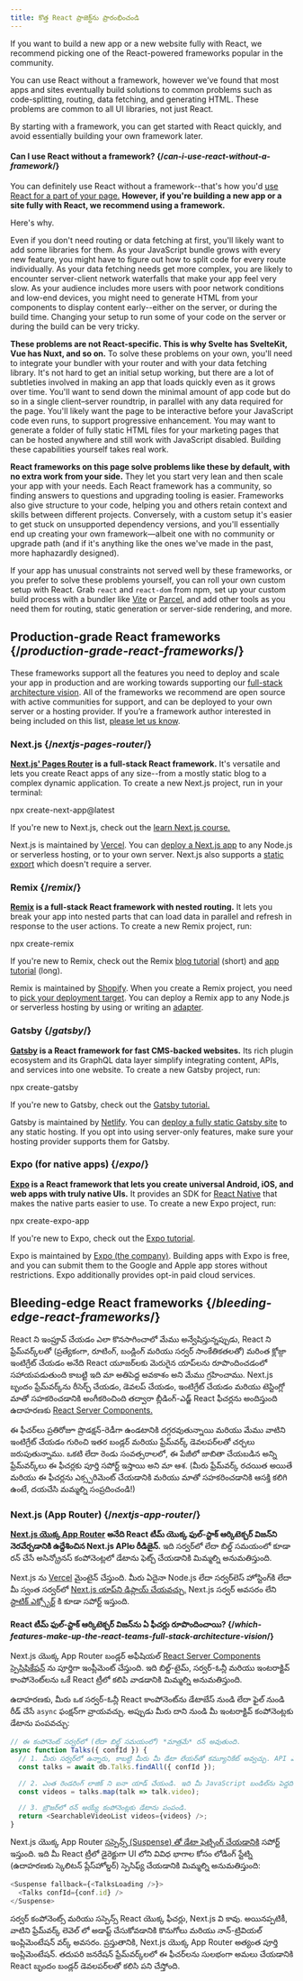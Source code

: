 ```yaml
---
title: కొత్త React ప్రాజెక్ట్‌ను ప్రారంభించండి
---
```


<Intro>

If you want to build a new app or a new website fully with React, we recommend picking one of the React-powered frameworks popular in the community.

</Intro>


You can use React without a framework, however we’ve found that most apps and sites eventually build solutions to common problems such as code-splitting, routing, data fetching, and generating HTML. These problems are common to all UI libraries, not just React.

By starting with a framework, you can get started with React quickly, and avoid essentially building your own framework later.

<DeepDive>

#### Can I use React without a framework? {/*can-i-use-react-without-a-framework*/}

You can definitely use React without a framework--that's how you'd [use React for a part of your page.](/learn/add-react-to-an-existing-project#using-react-for-a-part-of-your-existing-page) **However, if you're building a new app or a site fully with React, we recommend using a framework.**

Here's why.

Even if you don't need routing or data fetching at first, you'll likely want to add some libraries for them. As your JavaScript bundle grows with every new feature, you might have to figure out how to split code for every route individually. As your data fetching needs get more complex, you are likely to encounter server-client network waterfalls that make your app feel very slow. As your audience includes more users with poor network conditions and low-end devices, you might need to generate HTML from your components to display content early--either on the server, or during the build time. Changing your setup to run some of your code on the server or during the build can be very tricky.

**These problems are not React-specific. This is why Svelte has SvelteKit, Vue has Nuxt, and so on.** To solve these problems on your own, you'll need to integrate your bundler with your router and with your data fetching library. It's not hard to get an initial setup working, but there are a lot of subtleties involved in making an app that loads quickly even as it grows over time. You'll want to send down the minimal amount of app code but do so in a single client–server roundtrip, in parallel with any data required for the page. You'll likely want the page to be interactive before your JavaScript code even runs, to support progressive enhancement. You may want to generate a folder of fully static HTML files for your marketing pages that can be hosted anywhere and still work with JavaScript disabled. Building these capabilities yourself takes real work.

**React frameworks on this page solve problems like these by default, with no extra work from your side.** They let you start very lean and then scale your app with your needs. Each React framework has a community, so finding answers to questions and upgrading tooling is easier. Frameworks also give structure to your code, helping you and others retain context and skills between different projects. Conversely, with a custom setup it's easier to get stuck on unsupported dependency versions, and you'll essentially end up creating your own framework—albeit one with no community or upgrade path (and if it's anything like the ones we've made in the past, more haphazardly designed).

If your app has unusual constraints not served well by these frameworks, or you prefer to solve these problems yourself, you can roll your own custom setup with React. Grab `react` and `react-dom` from npm, set up your custom build process with a bundler like [Vite](https://vitejs.dev/) or [Parcel](https://parceljs.org/), and add other tools as you need them for routing, static generation or server-side rendering, and more.

</DeepDive>

## Production-grade React frameworks {/*production-grade-react-frameworks*/}

These frameworks support all the features you need to deploy and scale your app in production and are working towards supporting our [full-stack architecture vision](#which-features-make-up-the-react-teams-full-stack-architecture-vision). All of the frameworks we recommend are open source with active communities for support, and can be deployed to your own server or a hosting provider. If you’re a framework author interested in being included on this list, [please let us know](https://github.com/reactjs/react.dev/issues/new?assignees=&labels=type%3A+framework&projects=&template=3-framework.yml&title=%5BFramework%5D%3A+).

### Next.js {/*nextjs-pages-router*/}

**[Next.js' Pages Router](https://nextjs.org/) is a full-stack React framework.** It's versatile and lets you create React apps of any size--from a mostly static blog to a complex dynamic application. To create a new Next.js project, run in your terminal:

<TerminalBlock>
npx create-next-app@latest
</TerminalBlock>

If you're new to Next.js, check out the [learn Next.js course.](https://nextjs.org/learn)

Next.js is maintained by [Vercel](https://vercel.com/). You can [deploy a Next.js app](https://nextjs.org/docs/app/building-your-application/deploying) to any Node.js or serverless hosting, or to your own server. Next.js also supports a [static export](https://nextjs.org/docs/pages/building-your-application/deploying/static-exports) which doesn't require a server.

### Remix {/*remix*/}

**[Remix](https://remix.run/) is a full-stack React framework with nested routing.** It lets you break your app into nested parts that can load data in parallel and refresh in response to the user actions. To create a new Remix project, run:

<TerminalBlock>
npx create-remix
</TerminalBlock>

If you're new to Remix, check out the Remix [blog tutorial](https://remix.run/docs/en/main/tutorials/blog) (short) and [app tutorial](https://remix.run/docs/en/main/tutorials/jokes) (long).

Remix is maintained by [Shopify](https://www.shopify.com/). When you create a Remix project, you need to [pick your deployment target](https://remix.run/docs/en/main/guides/deployment). You can deploy a Remix app to any Node.js or serverless hosting by using or writing an [adapter](https://remix.run/docs/en/main/other-api/adapter).

### Gatsby {/*gatsby*/}

**[Gatsby](https://www.gatsbyjs.com/) is a React framework for fast CMS-backed websites.** Its rich plugin ecosystem and its GraphQL data layer simplify integrating content, APIs, and services into one website. To create a new Gatsby project, run:

<TerminalBlock>
npx create-gatsby
</TerminalBlock>

If you're new to Gatsby, check out the [Gatsby tutorial.](https://www.gatsbyjs.com/docs/tutorial/)

Gatsby is maintained by [Netlify](https://www.netlify.com/). You can [deploy a fully static Gatsby site](https://www.gatsbyjs.com/docs/how-to/previews-deploys-hosting) to any static hosting. If you opt into using server-only features, make sure your hosting provider supports them for Gatsby.

### Expo (for native apps) {/*expo*/}

**[Expo](https://expo.dev/) is a React framework that lets you create universal Android, iOS, and web apps with truly native UIs.** It provides an SDK for [React Native](https://reactnative.dev/) that makes the native parts easier to use. To create a new Expo project, run:

<TerminalBlock>
npx create-expo-app
</TerminalBlock>

If you're new to Expo, check out the [Expo tutorial](https://docs.expo.dev/tutorial/introduction/).

Expo is maintained by [Expo (the company)](https://expo.dev/about). Building apps with Expo is free, and you can submit them to the Google and Apple app stores without restrictions. Expo additionally provides opt-in paid cloud services.

## Bleeding-edge React frameworks {/*bleeding-edge-react-frameworks*/}

React ని ఇంప్రూవ్ చేయడం ఎలా కొనసాగించాలో మేము అన్వేషిస్తున్నప్పుడు, React ని ఫ్రేమ్‌వర్క్‌లతో (ప్రత్యేకంగా, రూటింగ్, బండ్లింగ్ మరియు సర్వర్ సాంకేతికతలతో) మరింత క్లోజ్గా ఇంటిగ్రేట్ చేయడం అనేది React యూజర్‌లకు మెరుగైన యాప్‌లను రూపొందించడంలో సహాయపడుతుంది కాబట్టి ఇది మా అతిపెద్ద అవకాశం అని మేము గ్రహించాము. Next.js బృందం ఫ్రేమ్‌వర్క్‌ను రీసెర్చ్ చేయడం, డెవలప్ చేయడం, ఇంటిగ్రేట్ చేయడం మరియు టెస్టింగ్లో మాతో సహకరించడానికి అంగీకరించింది తద్వారా బ్లీడింగ్-ఎడ్జ్ React ఫీచర్లను అందిస్తుంది ఉదాహరణకు [React Server Components.](/blog/2023/03/22/react-labs-what-we-have-been-working-on-march-2023#react-server-components)

ఈ ఫీచర్‌లు ప్రతిరోజూ ప్రొడక్షన్-రెడీగా ఉండటానికి దగ్గరవుతున్నాయి మరియు మేము వాటిని ఇంటిగ్రేట్ చేయడం గురించి ఇతర బండ్లర్ మరియు ఫ్రేమ్‌వర్క్ డెవలపర్‌లతో చర్చలు జరుపుతున్నాము. ఒకటి లేదా రెండు సంవత్సరాలలో, ఈ పేజీలో జాబితా చేయబడిన అన్ని ఫ్రేమ్‌వర్క్‌లు ఈ ఫీచర్లకు పూర్తి సపోర్ట్ ఇస్తాయి అని మా ఆశ. (మీరు ఫ్రేమ్‌వర్క్ రచయిత అయితే మరియు ఈ ఫీచర్లను ఎక్స్పరిమెంట్ చేయడానికి మరియు మాతో సహకరించడానికి ఆసక్తి కలిగి ఉంటే, దయచేసి మమ్మల్ని సంప్రదించండి!)

### Next.js (App Router) {/*nextjs-app-router*/}

**[Next.js యొక్క App Router](https://nextjs.org/docs) అనేది React టీమ్ యొక్క ఫుల్-స్టాక్ ఆర్కిటెక్చర్ విజన్‌ని నెరవేర్చడానికి ఉద్దేశించిన Next.js APIల రీడిజైన్.** ఇది సర్వర్‌లో లేదా బిల్డ్ సమయంలో కూడా రన్ చేసే అసిన్క్రోనస్ కంపోనెంట్లలో డేటాను ఫెట్చ్ చేయడానికి మిమ్మల్ని అనుమతిస్తుంది.

Next.js ను [Vercel](https://vercel.com/) మైంటైన్ చేస్తుంది. మీరు ఏదైనా Node.js లేదా సర్వర్‌లెస్ హోస్టింగ్‌కి లేదా మీ స్వంత సర్వర్‌లో [Next.js యాప్‌ని డిప్లాయ్ చేయవచ్చు.](https://nextjs.org/docs/app/building-your-application/deploying) Next.js సర్వర్ అవసరం లేని [స్టాటిక్ ఎక్స్పోర్ట్](https://nextjs.org/docs/app/building-your-application/deploying/static-exports) కి కూడా సపోర్ట్ ఇస్తుంది.

<DeepDive>

#### React టీమ్ ఫుల్-స్టాక్ ఆర్కిటెక్చర్ విజన్‌ను ఏ ఫీచర్లు రూపొందించాయి? {/*which-features-make-up-the-react-teams-full-stack-architecture-vision*/}

Next.js యొక్క App Router బండ్లర్ అఫీషియల్ [React Server Components స్పెసిఫికేషన్‌](https://github.com/reactjs/rfcs/blob/main/text/0188-server-components.md) ను పూర్తిగా ఇంప్లీమెంట్ చేస్తుంది. ఇది బిల్డ్-టైమ్, సర్వర్-ఓన్లీ మరియు ఇంటరాక్టివ్ కాంపోనెంట్‌లను ఒకే React ట్రీలో కలిపి వాడడానికి మిమ్మల్ని అనుమతిస్తుంది.

ఉదాహరణకు, మీరు ఒక సర్వర్-ఓన్లీ React కాంపోనెంట్‌ను డేటాబేస్ నుండి లేదా ఫైల్ నుండి రీడ్ చేసే `async` ఫంక్షన్‌గా వ్రాయవచ్చు. అప్పుడు మీరు దాని నుండి మీ ఇంటరాక్టివ్ కంపోనెంట్లకు డేటాను పంపవచ్చు:

```js
// ఈ కంపోనెంట్ సర్వర్‌లో (లేదా బిల్డ్ సమయంలో) *మాత్రమే* రన్ అవుతుంది.
async function Talks({ confId }) {
  // 1. మీరు సర్వర్‌లో ఉన్నారు, కాబట్టి మీరు మీ డేటా లేయర్‌తో కమ్యూనికేట్ అవ్వచ్చు. API ఎండ్ పాయింట్ అవసరం లేదు.
  const talks = await db.Talks.findAll({ confId });

  // 2. ఎంత రెండరింగ్ లాజిక్ ని ఐనా యాడ్ చేయండి. ఇది మీ JavaScript బండిల్‌ను పెద్దదిగా చేయదు.
  const videos = talks.map(talk => talk.video);

  // 3. బ్రౌజర్‌లో రన్ అయ్యే కంపోనెంట్లకు డేటాను పంపండి.
  return <SearchableVideoList videos={videos} />;
}
```

Next.js యొక్క App Router [సస్పెన్స్ (Suspense) తో డేటా ఫెట్చింగ్ చేయడానికి](/blog/2022/03/29/react-v18#suspense-in-data-frameworks) సపోర్ట్ ఇస్తుంది. ఇది మీ React ట్రీలో డైరెక్టుగా UI లోని వివిధ భాగాల కోసం లోడింగ్ స్టేట్ని (ఉదాహరణకు స్కెలిటన్ ప్లేస్‌హోల్డర్) స్పెసిఫ్య్ చేయడానికి మిమ్మల్ని అనుమతిస్తుంది:

```js
<Suspense fallback={<TalksLoading />}>
  <Talks confId={conf.id} />
</Suspense>
```

సర్వర్ కంపోనెంట్స్ మరియు సస్పెన్స్ React యొక్క ఫీచర్లు, Next.js వి కావు. అయినప్పటికీ, వాటిని ఫ్రేమ్‌వర్క్ లెవెల్ లో అడాప్ట్ చేసుకోవడానికి కొనుగోలు మరియు నాన్-ట్రివియల్ ఇంప్లిమెంటేషన్ వర్క్ అవసరం. ప్రస్తుతానికి, Next.js యొక్క App Router అత్యంత పూర్తి ఇంప్లిమెంటేషన్. తదుపరి జనరేషన్ ఫ్రేమ్‌వర్క్‌లలో ఈ ఫీచర్‌లను సులభంగా అమలు చేయడానికి React బృందం బండ్లర్ డెవలపర్‌లతో కలిసి పని చేస్తోంది.

</DeepDive>
